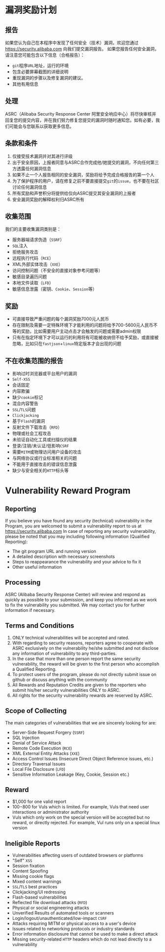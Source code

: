 # 漏洞奖励计划

## 报告

如果您认为自己在本程序中发现了任何安全（技术）漏洞，欢迎您通过 https://security.alibaba.com 向我们提交漏洞报告。
如果您报告任何安全漏洞，请注意您可能包含以下信息（合格报告）：

* `git`程序`URL`地址，运行的环境
* 包含必要屏幕截图的详细说明
* 重现漏洞的步骤以及修复漏洞的建议。
* 其他有用信息

## 处理

ASRC（Alibaba Security Response Center 阿里安全响应中心）将尽快审核并回复您的提交内容，并在我们努力修复您提交的漏洞时随时通知您。如有必要，我们可能会与您联系以获取更多信息。

## 条款和条件

1. 仅接受技术漏洞并对其进行评级
2. 出于安全原因，上报者同意与ASRC合作完成他/她提交的漏洞，不向任何第三方透露任何漏洞信息
3. 如果不止一个人报告相同的安全漏洞，奖励将给予完成合格报告的第一个人
4. 为了保护程序的用户，请在修复之前不要直接提交`git`的`issue`，也不要在社区讨论任何漏洞信息
5. 所有奖励和声誉积分将提供给仅向ASRC提交其安全漏洞的上报者
6. 安全漏洞奖励的解释权利归ASRC所有

## 收集范围

我们的主要收集漏洞类别是：

* 服务器端请求伪造（`SSRF`）
* `SQL`注入
* 拒绝服务攻击
* 远程执行代码（`RCE`）
* XML外部实体攻击（`XXE`）
* 访问控制问题（不安全的直接对象参考问题等）
* 敏感目录遍历问题
* 本地文件读取（`LFD`）
* 敏感信息泄露（密钥、`Cookie`、`Session`等）

## 奖励

* 可直接导致严重问题的每个漏洞奖励7000元人民币
* 存在限制及需要一定特殊环境下才能利用的问题将给予700-5600元人民币不等的奖励，比如需要用户主动点击才会触发的问题或需要admin权限
* 只有在指定环境下才可以运行的利用将有可能被收纳但不给予奖励，或直接被忽略，比如只在`fastjson`+`linux`特定版本才会出现的问题

## 不在收集范围的报告

* 影响过时浏览器或平台用户的漏洞
* `Self-XSS`
* 会话固定
* 内容欺骗
* 缺少`cookie`标记
* 混合内容警告
* `SSL`/`TLS`问题
* `Clickjacking`
* 基于`Flash`的漏洞
* 反射文件下载攻击（`RFD`）
* 物理或社会工程攻击
* 未验证自动化工具或扫描仪的结果
* 登录/注销/未认证/低影响`CSRF`
* 需要`MITM`或物理访问用户设备的攻击
* 与网络协议或行业标准相关的问题
* 不能用于直接攻击的错误信息泄露
* 缺少与安全相关的`HTTP`标头等


# Vulnerability Reward Program

## Reporting

If you believe you have found any security (technical) vulnerability in the Program, you are welcomed to submit a vulnerability report to us at https://security.alibaba.com
In case of reporting any security vulnerability, please be noted that you may including following information (Qualified Reporting):

* The git program URL and running version
* A detailed description with necessary screenshots
* Steps to reappearance the vulnerability and your advice to fix it
* Other useful information

## Processing

ASRC (Alibaba Security Response Center) will review and respond as quickly as possible to your submission, and keep you informed as we work to fix the vulnerability you submitted. We may contact you for further information if necessary.

## Terms and Conditions

1. ONLY technical vulnerabilities will be accepted and rated.
2. With regarding to security reasons, reporters agree to cooperate with ASRC exclusively on the vulnerability he/she submitted and not disclose any information of vulnerability to any third-parties.
3. In the case that more than one person report the same security vulnerability, the reward will be given to the first person who accomplish a Qualified Reporting.
4. To protect users of the program, please do not directly submit issue on github or discuss anything with the community
5. All Rewards and Reputation Credits are given to the reporters who submit his/her security vulnerabilities ONLY to ASRC.
6. All rights for the security vulnerability rewards are reserved by ASRC.

## Scope of Collecting

The main categories of vulnerabilities that we are sincerely looking for are:

* Server-Side Request Forgery (`SSRF`)
* SQL Injection
* Denial of Service Attack
* Remote Code Execution (`RCE`)
* XML External Entity Attacks (`XXE`)
* Access Control Issues (Insecure Direct Object Reference issues, etc.)
* Directory Traversal Issues
* Local File Disclosure (`LFD`)
* Sensitive Information Leakage (Key, Cookie, Session etc.)

## Reward

* $1,000 for one valid report
* $100-$800 for Vuls which is limited. For example, Vuls that need user interactions or administrator authority
* Vuls which only work on the special version will be accepted but no reward, or directly rejected. For example, Vul runs only on a special linux version

## Ineligible Reports

* Vulnerabilities affecting users of outdated browsers or platforms
* "Self" `XSS`
* Session fixation
* Content Spoofing
* Missing cookie flags
* Mixed content warnings
* `SSL`/`TLS` best practices
* Clickjacking/UI redressing
* Flash-based vulnerabilities
* Reflected file download attacks (`RFD`)
* Physical or social engineering attacks
* Unverified Results of automated tools or scanners
* Login/logout/unauthenticated/low-impact `CSRF`
* Attacks requiring MITM or physical access to a user's device
* Issues related to networking protocols or industry standards
* Error information disclosure that cannot be used to make a direct attack
* Missing security-related `HTTP` headers which do not lead directly to a vulnerability
